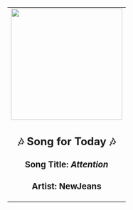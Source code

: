 <!-- Start random song -->
  <div align="center">
   <table>
    <tr>
     <td>
      <div align="center">
       <div>
        <a href="https://open.spotify.com/track/2pIUpMhHL6L9Z5lnKxJJr9" id="link" target="_blank">
         <img src="https://i.scdn.co/image/ab67616d0000b2739d28fd01859073a3ae6ea209" style="width: 250px;"/>
        </a>
       </div>
       <div style="text-align: center;">
        <h2>
         🎶 Song for Today 🎶
        </h2>
        <h3>
         Song Title:
         <em id="title">
          Attention
         </em>
        </h3>
        <h3>
         Artist:
         <span id="artist">
          NewJeans
         </span>
        </h3>
       </div>
      </div>
     </td>
    </tr>
   </table>
  </div>
<!-- End random song -->